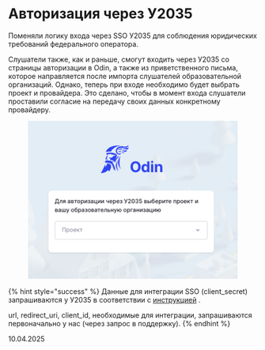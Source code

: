 # Авторизация через У2035

Поменяли логику входа через SSO У2035 для соблюдения юридических требований федерального оператора.

Слушатели также, как и раньше, смогут входить через У2035 со страницы авторизации в Odin, а также из приветственного письма, которое направляется после импорта слушателей образовательной организаций. Однако, теперь при входе необходимо будет выбрать проект и провайдера. Это сделано, чтобы в момент входа слушатели проставили согласие на передачу своих данных конкретному провайдеру.

<figure><img src="../../.gitbook/assets/image (6).png" alt=""><figcaption></figcaption></figure>

{% hint style="success" %}
Данные для интеграции SSO (client\_secret) запрашиваются у У2035 в соответствии с [инструкцией](https://help.2035.university/article/66832) .&#x20;

url, redirect\_uri, client\_id, необходимые для интеграции, запрашиваются первоначально у нас (через запрос в поддержку).
{% endhint %}

10.04.2025
